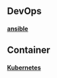 ## DevOps
#### [ansible](https://github.com/xue2zeng/cumulative/tree/master/notes/devops/ansible)

## Container
#### [Kubernetes](https://github.com/xue2zeng/cumulative/blob/master/notes/container/kubernetes)

